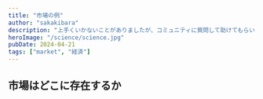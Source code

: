 ```yaml
---
title: "市場の例"
author: "sakakibara"
description: "上手くいかないことがありましたが、コミュニティに質問して助けてもらいました！"
heroImage: "/science/science.jpg"
pubDate: 2024-04-21
tags: ["market", "経済"]
---
```


## 市場はどこに存在するか

